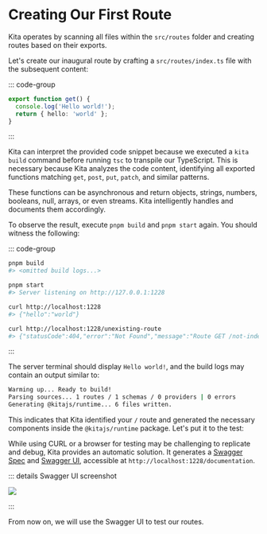 # Creating Our First Route

Kita operates by scanning all files within the `src/routes` folder and creating
routes based on their exports.

<!-- TODO: Add a link to a document explaining how to create a route -->

Let's create our inaugural route by crafting a `src/routes/index.ts` file with
the subsequent content:

::: code-group

```ts [src/routes/index.ts]
export function get() {
  console.log('Hello world!');
  return { hello: 'world' };
}
```

:::

Kita can interpret the provided code snippet because we executed a `kita build`
command before running `tsc` to transpile our TypeScript. This is necessary
because Kita analyzes the code content, identifying all exported functions
matching `get`, `post`, `put`, `patch`, and similar patterns.

These functions can be asynchronous and return objects, strings, numbers,
booleans, null, arrays, or even streams. Kita intelligently handles and
documents them accordingly.

To observe the result, execute `pnpm build` and `pnpm start` again. You should
witness the following:

::: code-group

```bash {2,5} [Terminal 1]
pnpm build
#> <omitted build logs...>

pnpm start
#> Server listening on http://127.0.0.1:1228
```

```bash {2,5} [Terminal 2]
curl http://localhost:1228
#> {"hello":"world"}

curl http://localhost:1228/unexisting-route
#> {"statusCode":404,"error":"Not Found","message":"Route GET /not-index not found"}
```

:::

The server terminal should display `Hello world!`, and the build logs may
contain an output similar to:

```sh
Warming up... Ready to build!
Parsing sources... 1 routes / 1 schemas / 0 providers | 0 errors
Generating @kitajs/runtime... 6 files written.
```

This indicates that Kita identified your `/` route and generated the necessary
components inside the `@kitajs/runtime` package. Let's put it to the test:

While using CURL or a browser for testing may be challenging to replicate and
debug, Kita provides an automatic solution. It generates a
[Swagger Spec](https://swagger.io/) and
[Swagger UI](https://swagger.io/tools/swagger-ui/), accessible at
`http://localhost:1228/documentation`.

::: details Swagger UI screenshot

<img src="/learn/swagger-first-screenshot.png" />

:::

From now on, we will use the Swagger UI to test our routes.
